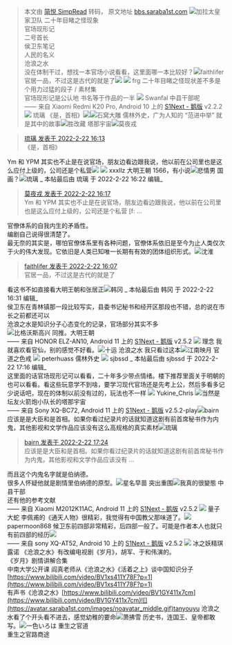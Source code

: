 > 本文由 [简悦 SimpRead](http://ksria.com/simpread/) 转码， 原文地址 [bbs.saraba1st.com](https://bbs.saraba1st.com/2b/thread-2054011-1-1.html) ![](https://avatar.saraba1st.com/images/noavatar_middle.gif)加拉太皇家卫队  二十年目睹之怪现象  
官场现形记  
二号首长  
侯卫东笔记  
人民的名义  
沧浪之水  
没在体制干过，想找一本官场小说看看，这里面哪一本比较好？![](https://avatar.saraba1st.com/data/avatar/000/49/41/65_avatar_middle.jpg)faithlifer  官居一品，不过这是古代的就是了![](https://static.saraba1st.com/image/smiley/face2017/067.png) ![](https://avatar.saraba1st.com/images/noavatar_middle.gif) frg 二十年目睹之怪现状差不多是个用力过猛的段子 / 素材集  
官场现形记是公认地 书名等于作品的一半 ![](https://avatar.saraba1st.com/images/noavatar_middle.gif) Swanfal 中县干部呢  
—— 来自 Xiaomi Redmi K20 Pro, Android 10 上的 [S1Next - 鹅版](https://github.com/ykrank/S1-Next/releases) v2.2.2 ![](https://avatar.saraba1st.com/images/noavatar_middle.gif) 琉璃 《是，首相》![](https://static.saraba1st.com/image/smiley/face2017/037.png)![](https://avatar.saraba1st.com/data/avatar/000/42/81/47_avatar_middle.jpg)石窝大雕  儒林外史，广为人知的 “范进中举” 就是其中的故事![](https://avatar.saraba1st.com/images/noavatar_middle.gif)胜改藏  塔那宇宙![](https://avatar.saraba1st.com/images/noavatar_middle.gif)莫夜戎 

> [琉璃 发表于 2022-2-22 16:13](https://bbs.saraba1st.com/2b/forum.php?mod=redirect&goto=findpost&pid=54791534&ptid=2054011)  
> 《是，首相》

Ym 和 YPM 其实也不止是在说官场，朋友边看边跟我说，他以前在公司里也是这么应付上级的，公司还是个私营![](https://static.saraba1st.com/image/smiley/face2017/068.png) ![](https://avatar.saraba1st.com/images/noavatar_middle.gif) xxxllz 大明王朝 1566，有小说![](https://avatar.saraba1st.com/images/noavatar_middle.gif)悲情男  国画？![](https://avatar.saraba1st.com/images/noavatar_middle.gif)琉璃  _ 本帖最后由 琉璃 于 2022-2-22 16:22 编辑_  

> [莫夜戎 发表于 2022-2-22 16:17](https://bbs.saraba1st.com/2b/forum.php?mod=redirect&goto=findpost&pid=54791603&ptid=2054011)  
> Ym 和 YPM 其实也不止是在说官场，朋友边看边跟我说，他以前在公司里也是这么应付上级的，公司还是个私营 [f: ...

官僚体系的自我内生的矛盾性。  
编剧自己说得很清楚了。  
最无奈的其实是，哪怕官僚体系里有各种问题，官僚体系依旧是至今为止人类仅次于火的伟大发现。它依旧是人类已知唯一长期有有效的团体组织形式。![](https://avatar.saraba1st.com/data/avatar/000/54/68/11_avatar_middle.jpg)沈淮 

> [faithlifer 发表于 2022-2-22 16:07](https://bbs.saraba1st.com/2b/forum.php?mod=redirect&goto=findpost&pid=54791452&ptid=2054011)  
> 官居一品，不过这是古代的就是了

看这书不如直接看大明王朝和张居正![](https://avatar.saraba1st.com/images/noavatar_middle.gif)韩冈  _ 本帖最后由 韩冈 于 2022-2-22 16:31 编辑_  
侯卫东在青林镇那一段比较写实，县委书记秘书和经开区那段也不错，总的说在市长之前都还可以  
沧浪之水是知识分子心态变化的记录，官场部分其实不多  
![](https://avatar.saraba1st.com/data/avatar/000/45/31/17_avatar_middle.jpg)比格沃斯高兴  同推。大明王朝  
—— 来自 HONOR ELZ-AN10, Android 11 上的 [S1Next - 鹅版](https://github.com/ykrank/S1-Next/releases) v2.5.2 ![](https://avatar.saraba1st.com/data/avatar/000/15/34/00_avatar_middle.jpg) 理念 我就喜欢看官仙，别的感觉不好看。![](https://avatar.saraba1st.com/images/noavatar_middle.gif)十运  沧浪之水 我只看过这本![](https://avatar.saraba1st.com/data/avatar/000/38/12/71_avatar_middle.jpg)江南映月  官道之色戒 ![](https://avatar.saraba1st.com/images/noavatar_middle.gif) peterhuass 儒林外史 ![](https://avatar.saraba1st.com/data/avatar/000/42/77/78_avatar_middle.jpg) sjbssd _ 本帖最后由 sjbssd 于 2022-2-22 17:16 编辑_  
这里面的话官场现形记可以看看，二十年多少带点情绪。楼下推荐里面关于明朝的也可以看看。看这些玩意学不到啥，要学习现代官场还是先考上公，然后多看多记少说话吧，现在的体制以前没有过的，玩法也不一样 ![](https://avatar.saraba1st.com/data/avatar/000/47/43/23_avatar_middle.jpg) Yukine_Chris ![](https://static.saraba1st.com/image/smiley/face2017/066.png)当然是坛友火箭炮小队长的塔那宇宙  
—— 来自 Sony XQ-BC72, Android 11 上的 [S1Next - 鹅版](https://github.com/ykrank/S1-Next/releases) v2.5.2-play![](https://avatar.saraba1st.com/data/avatar/000/49/43/55_avatar_middle.jpg)bairn  应该是是大臣和是首相。如果你看过纪录片的话就知道这剧有前首席秘书作为内鬼，其他影视和文学作品应该没有这么高规格的真实素材![](https://avatar.saraba1st.com/images/noavatar_middle.gif)琉璃 

> [bairn 发表于 2022-2-22 17:24](https://bbs.saraba1st.com/2b/forum.php?mod=redirect&goto=findpost&pid=54792555&ptid=2054011)  
> 应该是是大臣和是首相。如果你看过纪录片的话就知道这剧有前首席秘书作为内鬼，其他影视和文学作品应该没有 ...

而且这个内鬼名字就是伯纳德。  
很多人怀疑他就是剧情里伯纳德的原型。![](https://avatar.saraba1st.com/images/noavatar_middle.gif)星名早苗  突出重围![](https://avatar.saraba1st.com/data/avatar/000/27/19/04_avatar_middle.jpg)我真的很變態  中县干部  
还有他的参考文献  
—— 来自 Xiaomi M2012K11AC, Android 11 上的 [S1Next - 鹅版](https://github.com/ykrank/S1-Next/releases) v2.5.2 ![](https://avatar.saraba1st.com/data/avatar/000/50/88/14_avatar_middle.jpg) 量子大蛇 李佩甫的《通天人物》很精彩，我觉得有中国教父那味道了。![](https://avatar.saraba1st.com/images/noavatar_middle.gif)papermoon868  候卫东前四部非常精彩，后四部一般了。可能是作者本人也就只有前四部的经历![](https://static.saraba1st.com/image/smiley/face2017/002.png)  
—— 来自 sony XQ-AT52, Android 10 上的 [S1Next - 鹅版](https://github.com/ykrank/S1-Next/releases) v2.5.2 ![](https://avatar.saraba1st.com/data/avatar/000/38/32/93_avatar_middle.jpg) 冰之妖精琪露诺 《沧浪之水》有改编电视剧《岁月》，胡军、于和伟演的。  
《岁月》剧情讲解合集  
中南大学公开课 阎真老师从《沧浪之水》《活着之上》谈中国知识分子 [https://www.bilibili.com/video/BV1xs411Y78F?p=1](https://www.bilibili.com/video/BV1xs411Y78F?p=1)  
有声书《沧浪之水》[https://www.bilibili.com/video/BV1GY411x7cm](https://www.bilibili.com/video/BV1GY411x7cm)![](https://avatar.saraba1st.com/images/noavatar_middle.gif)tanyouyu  沧浪之水看了个开头看不进去，感觉幼稚的要命![](https://avatar.saraba1st.com/data/avatar/000/40/88/54_avatar_middle.jpg)萧拂雪  历史书，连国王、皇帝都敢写。![](https://avatar.saraba1st.com/data/avatar/000/42/16/51_avatar_middle.jpg)一色いろは  重生之官道  
重生之官路商途